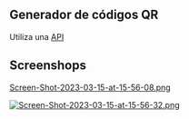 ## Generador de códigos QR

Utiliza una [API](https://goqr.me/api/ "API")

## Screenshops

[Screen-Shot-2023-03-15-at-15-56-08.png](https://postimg.cc/HJqRwXgz)

[![Screen-Shot-2023-03-15-at-15-56-32.png](https://i.postimg.cc/8CK5W52V/Screen-Shot-2023-03-15-at-15-56-32.png)](https://postimg.cc/2qWrNzjH)
